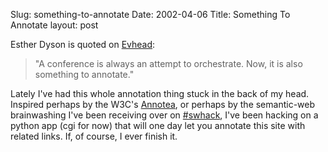 Slug: something-to-annotate
Date: 2002-04-06
Title: Something To Annotate
layout: post

Esther Dyson is quoted on <a href="http://www.evhead.com/archives/2002_04_01_arch.asp#75083885">Evhead</a>:
 <blockquote>&quot;A conference is always an attempt to orchestrate. Now, it is also something to annotate.&quot;</blockquote>
Lately I&#39;ve had this whole annotation thing stuck in the back of my head. Inspired perhaps by the W3C&#39;s <a href="http://www.w3.org/2001/Annotea/">Annotea</a>, or perhaps by the semantic-web brainwashing I&#39;ve been receiving over on <a href="http://blogspace.com/swhack/chatlogs/">#swhack</a>, I&#39;ve been hacking on a python app (cgi for now) that will one day let you annotate this site with related links. If, of course, I ever finish it.
